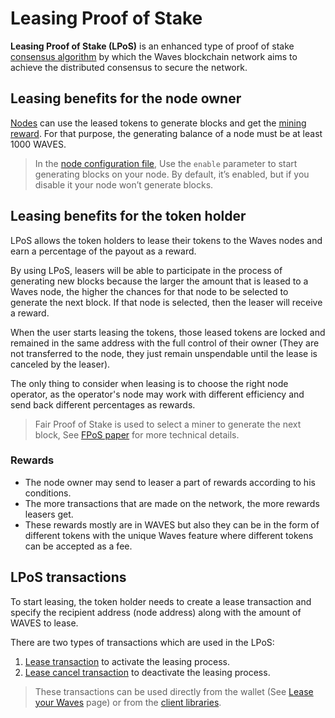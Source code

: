 # Leasing Proof of Stake

**Leasing Proof of Stake (LPoS)** is an enhanced type of proof of stake [consensus algorithm](https://en.wikipedia.org/wiki/Consensus_%28computer_science%29) by which the Waves blockchain network aims to achieve the distributed consensus to secure the network.

## Leasing benefits for the node owner

[Nodes](/blockchain/node.md) can use the leased tokens to generate blocks and get the [mining reward](/blockchain/mining/mining-reward.md). For that purpose, the generating balance of a node must be at least 1000 WAVES.

> In the [node configuration file](/waves-node/node-configuration.md), Use the `enable` parameter to start generating blocks on your node. By default, it’s enabled, but if you disable it your node won’t generate blocks.

## Leasing benefits for the token holder

LPoS allows the token holders to lease their tokens to the Waves nodes and earn a percentage of the payout as a reward.

By using LPoS, leasers will be able to participate in the process of generating new blocks because the larger the amount that is leased to a Waves node, the higher the chances for that node to be selected to generate the next block. If that node is selected, then the leaser will receive a reward.

When the user starts leasing the tokens, those leased tokens are locked and remained in the same address with the full control of their owner (They are not transferred to the node, they just remain unspendable until the lease is canceled by the leaser).

The only thing to consider when leasing is to choose the right node operator, as the operator's node may work with different efficiency and send back different percentages as rewards.

> Fair Proof of Stake is used to select a miner to generate the next block, See [FPoS paper](https://forum.wavesplatform.com/uploads/default/original/2X/7/7397a4cb5fa77d659a7b7ecc9188dd0a4fe0decc.pdf) for more technical details.

### Rewards

* The node owner may send to leaser a part of rewards according to his conditions.
* The more transactions that are made on the network, the more rewards leasers get.
* These rewards mostly are in WAVES but also they can be in the form of different tokens with the unique Waves feature where different tokens can be accepted as a fee.

## LPoS transactions

To start leasing, the token holder needs to create a lease transaction and specify the recipient address \(node address\) along with the amount of WAVES to lease.

There are two types of transactions which are used in the LPoS:

1. [Lease transaction](/blockchain/transaction-type/lease-transaction.md) to activate the leasing process.
2. [Lease cancel transaction](/blockchain/transaction-type/lease-cancel-transaction.md) to deactivate the leasing process.

> These transactions can be used directly from the wallet (See [Lease your Waves](/waves-client/account-management/waves-leasing.md) page) or from the [client libraries](/waves-api-and-sdk/client-libraries.md).
